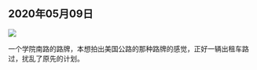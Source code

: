 ## 2020年05月09日

<div class="img-wrapper padding-top padding-bottom">
    <img src="img/2020.05.09.jpg" class="width-fifty rotate-ninty" />
</div>

一个学院南路的路牌，本想拍出美国公路的那种路牌的感觉，正好一辆出租车路过，扰乱了原先的计划。
